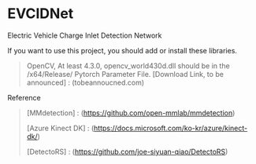# EVCIDNet
Electric Vehicle Charge Inlet Detection Network

If you want to use this project, you should add or install these libraries.
> OpenCV, At least 4.3.0, opencv_world430d.dll should be in the /x64/Release/
> Pytorch Parameter File. [Download Link, to be announced] : (tobeannoucned.com)

Reference
> [MMdetection] : (https://github.com/open-mmlab/mmdetection)
>
> [Azure Kinect DK] : (https://docs.microsoft.com/ko-kr/azure/kinect-dk/)
> 
> [DetectoRS] : (https://github.com/joe-siyuan-qiao/DetectoRS)
